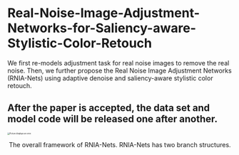 # Real-Noise-Image-Adjustment-Networks-for-Saliency-aware-Stylistic-Color-Retouch
We first re-models adjustment task for real noise images to remove the real noise. Then, we further propose the Real Noise Image Adjustment Networks (RNIA-Nets) using adaptive denoise and saliency-aware stylistic color retouch.
## After the paper is accepted, the data set and model code will be released one after another.

<img src="https://github.com/JiangBoCS/Real-Noise-Image-Adjustment-Networks-for-Saliency-aware-Stylistic-Color-Retouch/blob/main/framework.png"
     alt="Picture displays an error."
     style="zoom:30%"/>
<center><p>The overall framework of RNIA-Nets. RNIA-Nets has two branch structures.</p></center>
